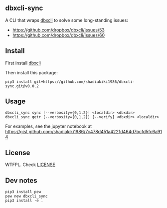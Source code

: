## dbxcli-sync

A CLI that wraps [dbxcli](https://github.com/dropbox/dbxcli/) to solve some long-standing issues:

- https://github.com/dropbox/dbxcli/issues/53
- https://github.com/dropbox/dbxcli/issues/60


## Install

First install [dbxcli](https://github.com/dropbox/dbxcli/)

Then install this package:

```
pip3 install git+https://github.com/shadiakiki1986/dbxcli-sync.git@v0.0.2
```

## Usage

```
dbxcli_sync sync [--verbosity={0,1,2}] <localdir> <dbxdir>
dbxcli_sync getr [--verbosity={0,1,2}] [--verify] <dbxdir> <localdir>
```

For examples, see the jupyter notebook at https://gist.github.com/shadiakiki1986/7c478d451a4221d464d7bcfd5fc6a914


## License

WTFPL. Check [LICENSE](LICENSE)


## Dev notes

```
pip3 install pew
pew new dbxcli_sync
pip3 install -e .
```
